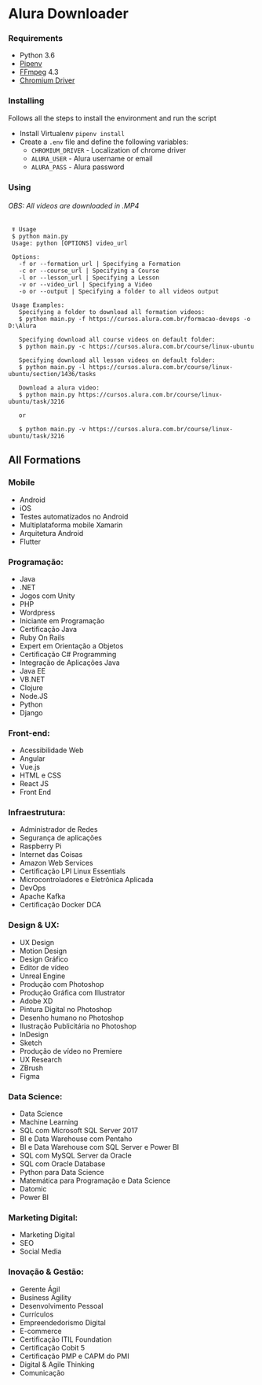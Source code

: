 # Alura Downloader

### Requirements
 - Python 3.6
 - [Pipenv](https://github.com/pypa/pipenv)
 - [FFmpeg](https://ffmpeg.org/download.html) 4.3
 - [Chromium Driver](https://chromedriver.storage.googleapis.com/index.html?path=83.0.4103.39/)

### Installing

 Follows all the steps to install the environment and run the script

 - Install Virtualenv ```pipenv install```
 - Create a ```.env``` file and define the following variables: 
    - ```CHROMIUM_DRIVER``` - Localization of chrome driver
    - ```ALURA_USER``` - Alura username or email
    - ```ALURA_PASS``` - Alura password
 
 
 ### Using
 
 ###### OBS: All videos are downloaded in .MP4
 
```
 ☤ Usage
 $ python main.py
 Usage: python [OPTIONS] video_url

 Options:
   -f or --formation_url | Specifying a Formation
   -c or --course_url | Specifying a Course
   -l or --lesson_url | Specifying a Lesson
   -v or --video_url | Specifying a Video
   -o or --output | Specifying a folder to all videos output

 Usage Examples:
   Specifying a folder to download all formation videos:
   $ python main.py -f https://cursos.alura.com.br/formacao-devops -o D:\Alura

   Specifying download all course videos on default folder:
   $ python main.py -c https://cursos.alura.com.br/course/linux-ubuntu

   Specifying download all lesson videos on default folder:
   $ python main.py -l https://cursos.alura.com.br/course/linux-ubuntu/section/1436/tasks

   Download a alura video:
   $ python main.py https://cursos.alura.com.br/course/linux-ubuntu/task/3216

   or 

   $ python main.py -v https://cursos.alura.com.br/course/linux-ubuntu/task/3216
```

## All Formations

### Mobile
- Android
- iOS
- Testes automatizados no Android
- Multiplataforma mobile Xamarin
- Arquitetura Android
- Flutter

### Programação:
- Java
- .NET
- Jogos com Unity
- PHP
- Wordpress
- Iniciante em Programação
- Certificação Java
- Ruby On Rails
- Expert em Orientação a Objetos
- Certificação C# Programming
- Integração de Aplicações Java
- Java EE
- VB.NET
- Clojure
- Node.JS
- Python
- Django

### Front-end:
- Acessibilidade Web
- Angular
- Vue.js
- HTML e CSS
- React JS
- Front End

### Infraestrutura:
- Administrador de Redes
- Segurança de aplicações
- Raspberry Pi
- Internet das Coisas
- Amazon Web Services
- Certificação LPI Linux Essentials
- Microcontroladores e Eletrônica Aplicada
- DevOps
- Apache Kafka
- Certificação Docker DCA

### Design & UX:
- UX Design
- Motion Design
- Design Gráfico
- Editor de vídeo
- Unreal Engine
- Produção com Photoshop
- Produção Gráfica com Illustrator
- Adobe XD
- Pintura Digital no Photoshop
- Desenho humano no Photoshop
- Ilustração Publicitária no Photoshop
- InDesign
- Sketch
- Produção de vídeo no Premiere
- UX Research
- ZBrush
- Figma

### Data Science:
- Data Science
- Machine Learning
- SQL com Microsoft SQL Server 2017
- BI e Data Warehouse com Pentaho
- BI e Data Warehouse com SQL Server e Power BI
- SQL com MySQL Server da Oracle
- SQL com Oracle Database
- Python para Data Science
- Matemática para Programação e Data Science
- Datomic
- Power BI

### Marketing Digital:
- Marketing Digital
- SEO
- Social Media

### Inovação & Gestão:
- Gerente Ágil
- Business Agility
- Desenvolvimento Pessoal
- Currículos
- Empreendedorismo Digital
- E-commerce
- Certificação ITIL Foundation
- Certificação Cobit 5
- Certificação PMP e CAPM do PMI
- Digital & Agile Thinking
- Comunicação

